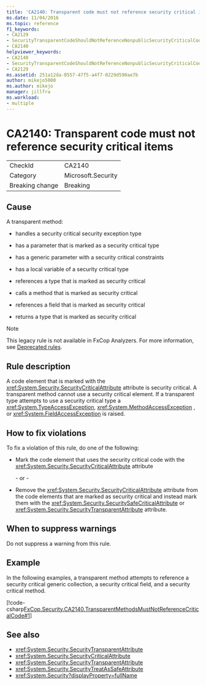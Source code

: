 ```yaml
---
title: 'CA2140: Transparent code must not reference security critical items'
ms.date: 11/04/2016
ms.topic: reference
f1_keywords:
- CA2129
- SecurityTransparentCodeShouldNotReferenceNonpublicSecurityCriticalCode
- CA2140
helpviewer_keywords:
- CA2140
- SecurityTransparentCodeShouldNotReferenceNonpublicSecurityCriticalCode
- CA2129
ms.assetid: 251a12da-0557-47f5-a4f7-0229d590ae7b
author: mikejo5000
ms.author: mikejo
manager: jillfra
ms.workload:
- multiple
---
```

# CA2140: Transparent code must not reference security critical items

|||
|-|-|
|CheckId|CA2140|
|Category|Microsoft.Security|
|Breaking change|Breaking|

## Cause
A transparent method:

- handles a security critical security exception type

- has a parameter that is marked as a security critical type

- has a generic parameter with a security critical constraints

- has a local variable of a security critical type

- references a type that is marked as security critical

- calls a method that is marked as security critical

- references a field that is marked as security critical

- returns a type that is marked as security critical

> [!NOTE]
> This legacy rule is not available in FxCop Analyzers. For more information, see [Deprecated rules](fxcop-rule-port-status.md#deprecated-rules).

## Rule description

A code element that is marked with the <xref:System.Security.SecurityCriticalAttribute> attribute is security critical. A transparent method cannot use a security critical element. If a transparent type attempts to use a security critical type a <xref:System.TypeAccessException>, <xref:System.MethodAccessException> , or <xref:System.FieldAccessException> is raised.

## How to fix violations

To fix a violation of this rule, do one of the following:

- Mark the code element that uses the security critical code with the <xref:System.Security.SecurityCriticalAttribute> attribute

     \- or -

- Remove the <xref:System.Security.SecurityCriticalAttribute> attribute from the code elements that are marked as security critical and instead mark them with the <xref:System.Security.SecuritySafeCriticalAttribute> or <xref:System.Security.SecurityTransparentAttribute> attribute.

## When to suppress warnings

Do not suppress a warning from this rule.

## Example

In the following examples, a transparent method attempts to reference a security critical generic collection, a security critical field, and a security critical method.

[!code-csharp[FxCop.Security.CA2140.TransparentMethodsMustNotReferenceCriticalCode#1](../code-quality/codesnippet/CSharp/ca2140-transparent-code-must-not-reference-security-critical-items_1.cs)]

## See also

- <xref:System.Security.SecurityTransparentAttribute>
- <xref:System.Security.SecurityCriticalAttribute>
- <xref:System.Security.SecurityTransparentAttribute>
- <xref:System.Security.SecurityTreatAsSafeAttribute>
- <xref:System.Security?displayProperty=fullName>
